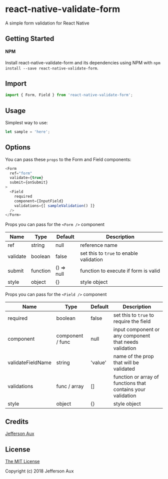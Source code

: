 # react-native-validate-form
A simple form validation for React Native

## Getting Started

#### NPM

Install react-native-validate-form and its dependencies using NPM with `npm install --save react-native-validate-form`.

## Import

```js
import { Form, Field } from 'react-native-validate-form';
```

## Usage

Simplest way to use:

```js
let sample = 'here';
```

## Options

You can pass these `props` to the Form and Field components:

```js
<Form
  ref="form"
  validate={true}
  submit={onSubmit}
>
  <Field
    required
    component={InputField}
    validations={[ sampleValidation() ]}
  />
</Form>
```

Props you can pass for the `<Form />` component

|Name        |Type            |Default                       |Description                                           |
|------------|----------------|------------------------------|------------------------------------------------------|
|ref         |string          |null                          |reference name                                        |
|validate    |boolean         |false                         |set this to `true` to enable validation               |
|submit      |function        |() => null                    |function to execute if form is valid                  |
|style       |object          |{}                            |style object                                          |

Props you can pass for the `<Field />` component

|Name             |Type            |Default      |Description                                                 |
|-----------------|----------------|-------------|------------------------------------------------------------|
|required         |boolean         |false        |set this to `true` to require the field                     |
|component        |component / func|null         |input component or any component that needs validation      |
|validateFieldName|string          |'value'      |name of the prop that will be validated                     |
|validations      |func / array    |[]           |function or array of functions that contains your validation|
|style            |object          |{}           |style object                                                |

## Credits

[Jefferson Aux](https://github.com/auxcalibur)

## License

[The MIT License](http://opensource.org/licenses/MIT)

Copyright (c) 2018 Jefferson Aux